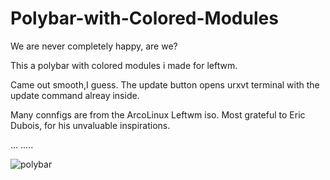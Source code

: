 # Polybar-with-Colored-Modules

We are never completely happy, are we? 

This a polybar with colored modules i made for leftwm.

Came out smooth,I guess. The update button opens urxvt terminal with the update command alreay inside.

Many connfigs are from the ArcoLinux Leftwm iso. Most grateful to Eric Dubois, for his unvaluable inspirations.

...
.....

![polybar](https://github.com/rainer2208/Polybar-with-Colored-Modules/assets/23400899/c61d2f5a-e610-422a-835b-cdb71fac049f)
